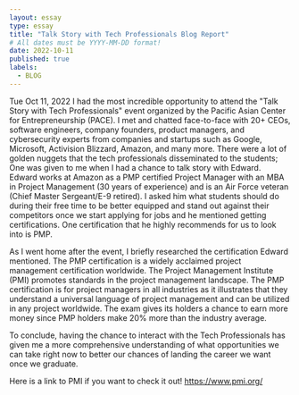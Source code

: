 ```yaml
---
layout: essay
type: essay
title: "Talk Story with Tech Professionals Blog Report"
# All dates must be YYYY-MM-DD format!
date: 2022-10-11
published: true
labels:
  - BLOG
---
```


Tue Oct 11, 2022
I had the most incredible opportunity to attend the "Talk Story with Tech Professionals" event organized by the Pacific Asian Center for Entrepreneurship (PACE). I met and chatted face-to-face with 20+ CEOs, software engineers, company founders, product managers, and cybersecurity experts from companies and startups such as Google, Microsoft, Activision Blizzard, Amazon, and many more. There were a lot of golden nuggets that the tech professionals disseminated to the students; One was given to me when I had a chance to talk story with Edward. Edward works at Amazon as a PMP certified Project Manager with an MBA in Project Management (30 years of experience) and is an Air Force veteran (Chief Master Sergeant/E-9 retired). I asked him what students should do during their free time to be better equipped and stand out against their competitors once we start applying for jobs and he mentioned getting certifications. One certification that he highly recommends for us to look into is PMP. 

As I went home after the event, I briefly researched the certification Edward mentioned. The PMP certification is a widely acclaimed project management certification worldwide. The Project Management Institute (PMI) promotes standards in the project management landscape. The PMP certification is for project managers in all industries as it illustrates that
they understand a universal language of project management and can be utilized in any project
worldwide. The exam gives its holders a chance to
earn more money since PMP holders make 20% more than the industry average. 

To conclude, having the chance to interact with the Tech Professionals has given me a more comprehensive understanding of what opportunities we can take right now to better our chances of landing the career we want once we graduate.

Here is a link to PMI if you want to check it out! https://www.pmi.org/
